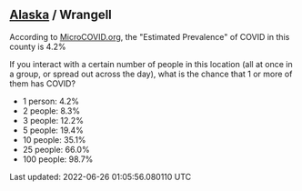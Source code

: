 
## [Alaska](/united-states/alaska) / Wrangell

According to [MicroCOVID.org](http://microcovid.org),
the "Estimated Prevalence" of COVID in this county is 4.2%

If you interact with a certain number of people in this location
(all at once in a group, or spread out across the day), what is the chance that
1 or more of them has COVID?

- 1 person: 4.2%
- 2 people: 8.3%
- 3 people: 12.2%
- 5 people: 19.4%
- 10 people: 35.1%
- 25 people: 66.0%
- 100 people: 98.7%

Last updated: 2022-06-26 01:05:56.080110 UTC
